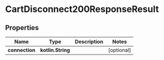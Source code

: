 
# CartDisconnect200ResponseResult

## Properties
| Name | Type | Description | Notes |
| ------------ | ------------- | ------------- | ------------- |
| **connection** | **kotlin.String** |  |  [optional] |



